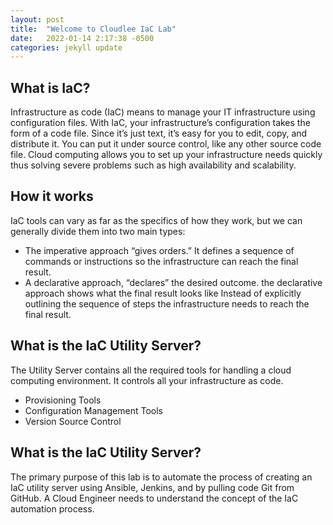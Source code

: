 ```yaml
---
layout: post
title:  "Welcome to Cloudlee IaC Lab"
date:   2022-01-14 2:17:38 -0500
categories: jekyll update
---
```

## What is IaC?

Infrastructure as code (IaC) means to manage your IT infrastructure using configuration files.
With IaC, your infrastructure’s configuration takes the form of a code file. Since it’s just text, it’s easy for you to edit, copy, and distribute it. You can put it under source control, like any other source code file. Cloud computing allows you to set up your infrastructure needs quickly thus solving severe problems such as high availability and scalability.

## How it works

IaC tools can vary as far as the specifics of how they work, but we can generally divide them into two main types:

- The imperative approach “gives orders.” It defines a sequence of commands or instructions so the infrastructure can reach the final result.
- A declarative approach, “declares” the desired outcome. the declarative approach shows what the final result looks like Instead of explicitly outlining the sequence of steps the infrastructure needs to reach the final result.

## What is the IaC Utility Server?

The Utility Server contains all the required tools for handling a cloud computing environment. It controls all your infrastructure as code. 

- Provisioning Tools
- Configuration Management Tools
- Version Source Control


## What is the IaC Utility Server?

The primary purpose of this lab is to automate the process of creating an IaC utility server using Ansible, Jenkins, and by pulling code Git from GitHub. A Cloud Engineer needs to understand the concept of the IaC automation process.


